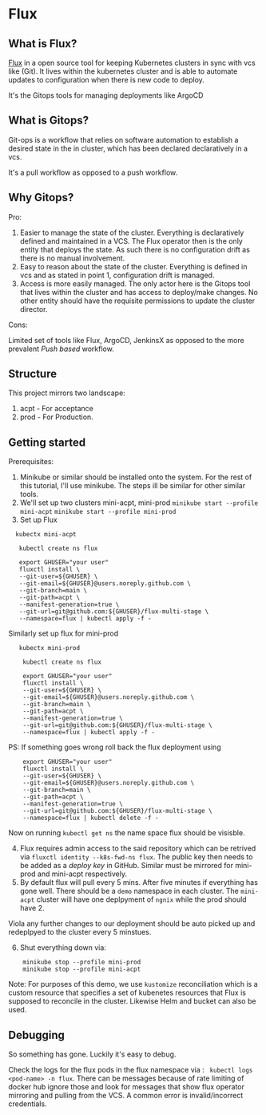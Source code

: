 # Flux

## What is Flux?

[Flux](https://fluxcd.io/) in a open source tool for keeping Kubernetes clusters in sync with vcs like (Git). It lives within the kubernetes cluster and is able to automate updates to configuration when there is new code to deploy.

It's the Gitops tools for managing deployments like ArgoCD

## What is Gitops?

Git-ops is a workflow that relies on software automation to establish a desired state in the in cluster, which has been declared declaratively in a vcs.

It's a pull workflow as opposed to a push workflow.

## Why Gitops?

Pro:

1. Easier to manage the state of the cluster. Everything is declaratively defined and maintained in a VCS. The Flux operator then is the only entity that deploys the state. As such there is no configuration drift as there is no manual involvement. 
2. Easy to reason about the state of the cluster. Everything is defined in vcs and as stated in point 1, configuration drift is managed.
3. Access is more easily managed. The only actor here is the Gitops tool that lives within the cluster and has access to deploy/make changes. No other entity should have the requisite permissions to update the cluster director.

Cons:

Limited set of tools like Flux, ArgoCD, JenkinsX as opposed to the more prevalent <i>Push based</i> workflow.

## Structure

This project mirrors two landscape:

1. acpt - For acceptance
2. prod - For Production.


## Getting started

Prerequisites:

1. Minikube or similar should be installed onto the system. For the rest of this tutorial, I'll use minikube. The steps ill be similar for other similar tools.
2. We'll set up two clusters mini-acpt, mini-prod 
   `minikube start --profile mini-acpt`
   `minikube start --profile mini-prod`
3. Set up Flux 
 ```
   kubectx mini-acpt

    kubectl create ns flux

    export GHUSER="your user"
    fluxctl install \
    --git-user=${GHUSER} \
    --git-email=${GHUSER}@users.noreply.github.com \
    --git-branch=main \
    --git-path=acpt \
    --manifest-generation=true \
    --git-url=git@github.com:${GHUSER}/flux-multi-stage \
    --namespace=flux | kubectl apply -f -
```

Similarly set up flux for mini-prod

```
   kubectx mini-prod

    kubectl create ns flux

    export GHUSER="your user"
    fluxctl install \
    --git-user=${GHUSER} \
    --git-email=${GHUSER}@users.noreply.github.com \
    --git-branch=main \
    --git-path=acpt \
    --manifest-generation=true \
    --git-url=git@github.com:${GHUSER}/flux-multi-stage \
    --namespace=flux | kubectl apply -f -
```

PS: If something goes wrong roll back the flux deployment using
```
    export GHUSER="your user"
    fluxctl install \
    --git-user=${GHUSER} \
    --git-email=${GHUSER}@users.noreply.github.com \
    --git-branch=main \
    --git-path=acpt \
    --manifest-generation=true \
    --git-url=git@github.com:${GHUSER}/flux-multi-stage \
    --namespace=flux | kubectl delete -f -
```

Now on running `kubectl get ns` the name space flux should be visisble.

4. Flux requires admin access to the said repository which can be retrived via `fluxctl identity --k8s-fwd-ns flux`. The public key then needs to be added as a <i> deploy key </i> in GitHub. Similar must be mirrored for mini-prod and mini-acpt respectively.
5. By default flux will pull every 5 mins. After five minutes if everything has gone well. There should be a `demo` namespace in each cluster. The `mini-acpt` cluster will have one deplpyment of `ngnix` while the prod should have 2.

Viola any further changes to our deployment should be auto picked up and redeplpyed to the cluster every 5 minstues.

6. Shut everything down via:

```
    minikube stop --profile mini-prod
    minikube stop --profile mini-acpt
```
   

Note: For purposes of this demo, we use `kustomize` reconciliation which is a custom resource that specifies a set of kubenetes resources that Flux is supposed to reconcile in the cluster. Likewise Helm and bucket can also be used.

## Debugging 

So something has gone. Luckily it's easy to debug.

Check the logs for the flux pods in the flux namespace via : ` kubectl logs <pod-name> -n flux`. There can be messages because of rate limiting of docker hub ignore those and look for messages that show flux operator mirroring and pulling from the VCS. A common error is invalid/incorrect credentials.

